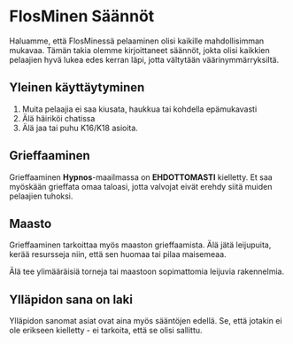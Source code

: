 # FlosMinen Säännöt
Haluamme, että FlosMinessä pelaaminen olisi kaikille mahdollisimman mukavaa. Tämän takia olemme kirjoittaneet säännöt, jokta olisi kaikkien pelaajien hyvä lukea edes kerran läpi, jotta vältytään väärinymmärryksiltä.

## Yleinen käyttäytyminen
1. Muita pelaajia ei saa kiusata, haukkua tai kohdella epämukavasti
2. Älä häiriköi chatissa
3. Älä jaa tai puhu K16/K18 asioita.

## Grieffaaminen
Grieffaaminen **Hypnos**-maailmassa on **EHDOTTOMASTI** kielletty. Et saa myöskään grieffata omaa taloasi, jotta valvojat eivät erehdy siitä muiden pelaajien tuhoksi.

## Maasto
Grieffaaminen tarkoittaa myös maaston grieffaamista. Älä jätä leijupuita, kerää resursseja niin, että sen huomaa tai pilaa maisemeaa.

Älä tee ylimääräisiä torneja tai maastoon sopimattomia leijuvia rakennelmia.

## Ylläpidon sana on laki
Ylläpidon sanomat asiat ovat aina myös sääntöjen edellä. Se, että jotakin ei ole erikseen kielletty - ei tarkoita, että se olisi sallittu.